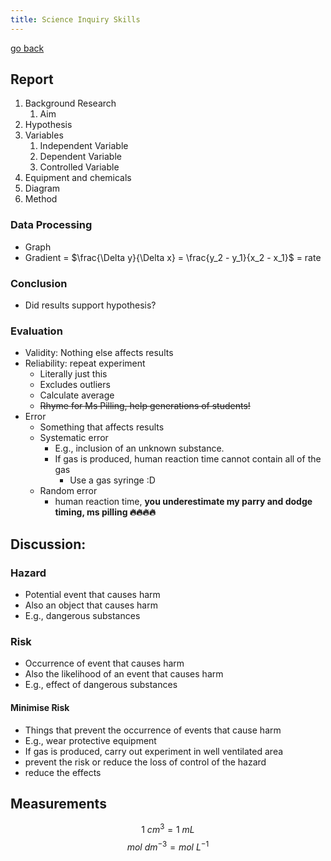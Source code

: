 ```yaml
---
title: Science Inquiry Skills
---
```


[go back](archive/11Subjects/11Chemistry.md)

## Report
1.  Background Research
	1. Aim
2. Hypothesis
3. Variables
	1. Independent Variable
	2. Dependent Variable
	3. Controlled Variable
4. Equipment and chemicals
5. Diagram
6. Method

### Data Processing
- Graph
- Gradient = $\frac{\Delta y}{\Delta x} = \frac{y_2 - y_1}{x_2 - x_1}$ = rate
 
### Conclusion
- Did results support hypothesis?

### Evaluation
- Validity: Nothing else affects results
- Reliability: repeat experiment
	- Literally just this
	- Excludes outliers
	- Calculate average
	- ~~Rhyme for Ms Pilling, help generations of students!~~
- Error
	- Something that affects results
	- Systematic error
		- E.g., inclusion of an unknown substance. 
		- If gas is produced, human reaction time cannot contain all of the gas
			- Use a gas syringe :D
	- Random error
		- human reaction time, **you underestimate my parry and dodge timing, ms pilling 🔥🔥🔥🔥**

## Discussion:
### Hazard
- Potential event that causes harm
- Also an object that causes harm
- E.g., dangerous substances
### Risk
- Occurrence of event that causes harm
- Also the likelihood of an event that causes harm
- E.g., effect of dangerous substances
#### Minimise Risk
- Things that prevent the occurrence of events that cause harm
- E.g., wear protective equipment
- If gas is produced, carry out experiment in well ventilated area
- prevent the risk or reduce the loss of control of the hazard
- reduce the effects

## Measurements
$$1 \ cm^3 = 1 \ mL$$
$$mol \ dm^{-3} = mol\ L^{-1}$$
